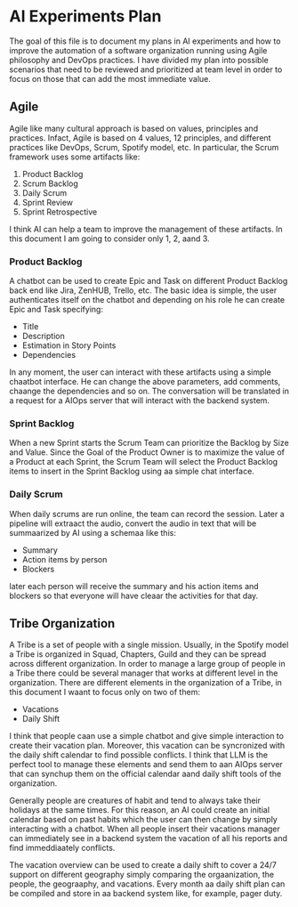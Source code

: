 # AI Experiments Plan

The goal of this file is to document my plans in AI experiments and how to improve the automation of a software organization running using Agile philosophy and DevOps practices. I have divided my plan into possible scenarios that need to be reviewed and prioritized at team level in order to focus on those that can add the most immediate value.

## Agile

Agile like many cultural approach is based on values, principles and practices. Infact, Agile is based on 4 values, 12 principles, and different practices like DevOps, Scrum, Spotify model, etc. In particular, the Scrum framework uses some artifacts like:

1. Product Backlog
2. Scrum Backlog
3. Daily Scrum
4. Sprint Review
5. Sprint Retrospective

I think AI can help a team to improve the management of these artifacts. In this document I am going to consider only 1, 2, aand 3.

### Product Backlog

A chatbot can be used to create Epic and Task on different Product Backlog back end like Jira, ZenHUB, Trello, etc. The basic idea is simple, the user authenticates itself on the chatbot and depending on his role he can create Epic and Task specifying:

* Title
* Description
* Estimation in Story Points
* Dependencies

In any moment, the user can interact with these artifacts using a simple chaatbot interface. He can change the above parameters, add comments, chaange the dependencies and so on. The conversation will be translated in a request for a AIOps server that will interact with the backend system.

### Sprint Backlog

When a new Sprint starts the Scrum Team can prioritize the Backlog by Size and Value. Since the Goal of the Product Owner is to maximize the value of a Product at each Sprint, the Scrum Team will select the Product Backlog items to insert in the Sprint Backlog using aa simple chat interface.

### Daily Scrum

When daily scrums are run online, the team can record the session. Later a pipeline will extraact the audio, convert the audio in text that will be summaarized by AI using a schemaa like this:

* Summary
* Action items by person
* Blockers

later each person will receive the summary and his action items and blockers so that everyone will have cleaar the activities for that day.

## Tribe Organization

A Tribe is a set of people with a single mission. Usually, in the Spotify model a Tribe is organized in Squad, Chapters, Guild and they can be spread across different organization. In order to manage a large group of people in a Tribe there could be several manager that works at different level in the organization. There are different elements in the organization of a Tribe, in this document I waant to focus only on two of them:

* Vacations
* Daily Shift

I think that people caan use a simple chatbot and give simple interaction to create their vacation plan. Moreover, this vacation can be syncronized with the daily shift calendar to find possible conflicts. I think that LLM is the perfect tool to manage these elements and send them to aan AIOps server that can synchup them on the official calendar aand daily shift tools of the organization. 

Generally people are creatures of habit and tend to always take their holidays at the same times. For this reason, an AI could create an initial calendar based on past habits which the user can then change by simply interacting with a chatbot. When all people insert their vacations manager can immediately see in a backend system the vacation of all his reports and find immeddiaately conflicts.

The vacation overview can be used to create a daily shift to cover a 24/7 support on different geography simply comparing the orgaanization, the people, the geograaphy, and vacations. Every month aa daily shift plan can be compiled and store in aa backend system like, for example, pager duty. 



